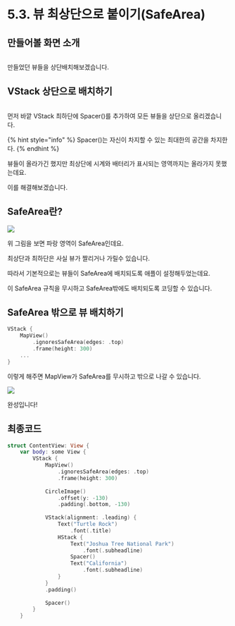 # 5.3. 뷰 최상단으로 붙이기(SafeArea)

## 만들어볼 화면 소개

<figure><img src="../.gitbook/assets/Group 85.png" alt=""><figcaption></figcaption></figure>

만들었던 뷰들을 상단배치해보겠습니다.

## VStack 상단으로 배치하기

<figure><img src="../.gitbook/assets/image (143).png" alt=""><figcaption></figcaption></figure>

먼저 바깥 VStack 최하단에 Spacer()를 추가하여 모든 뷰들을 상단으로 올리겠습니다.

{% hint style="info" %}
Spacer()는 자신이 차지할 수 있는 최대한의 공간을 차지한다.
{% endhint %}



뷰들이 올라가긴 했지만 최상단에 시계와 배터리가 표시되는 영역까지는 올라가지 못했는데요.

이를 해결해보겠습니다.

## SafeArea란?

![](<../.gitbook/assets/Group 36.png>)

위 그림을 보면 파랑 영역이 SafeArea인데요.

최상단과 최하단은 사실 뷰가 짤리거나 가릴수 있습니다.

따라서 기본적으로는 뷰들이 SafeArea에 배치되도록 애플이 설정해두었는데요.



이 SafeArea 규칙을 무시하고 SafeArea밖에도 배치되도록 코딩할 수 있습니다.

## SafeArea 밖으로 뷰 배치하기



```swift
VStack {
    MapView()
        .ignoresSafeArea(edges: .top)
        .frame(height: 300)
    ...
}
```

이렇게 해주면 MapView가 SafeArea를 무시하고 밖으로 나갈 수 있습니다.

![](<../.gitbook/assets/image (15).png>)

완성입니다!

## 최종코드

```swift
struct ContentView: View {
    var body: some View {
        VStack {
            MapView()
                .ignoresSafeArea(edges: .top)
                .frame(height: 300)
            
            CircleImage()
                .offset(y: -130)
                .padding(.bottom, -130)
            
            VStack(alignment: .leading) {
                Text("Turtle Rock")
                    .font(.title)
                HStack {
                    Text("Joshua Tree National Park")
                        .font(.subheadline)
                    Spacer()
                    Text("California")
                        .font(.subheadline)
                }
            }
            .padding()
            
            Spacer()
        }
    }

```

